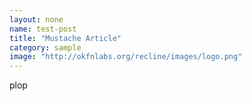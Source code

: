 ```yaml
---
layout: none
name: test-post
title: "Mustache Article"
category: sample
image: "http://okfnlabs.org/recline/images/logo.png"
---
```


plop